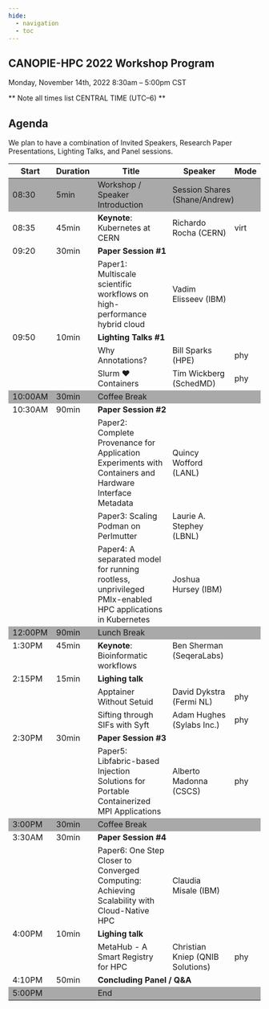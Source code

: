 ```yaml
---
hide:
  - navigation
  - toc
---
```


## CANOPIE-HPC 2022 Workshop Program
Monday, November 14th, 2022
8:30am – 5:00pm CST

** Note all times list CENTRAL TIME (UTC–6) **


## Agenda

We plan to have a combination of Invited Speakers, Research Paper Presentations, Lighting Talks, and Panel sessions.

<table>
<thead>
  <tr>
    <th>Start</th>
    <th>Duration</th>
    <th>Title</th>
    <th>Speaker</th>
    <th>Mode</th>
  </tr>
</thead>
<tbody>
    <tr style="background-color:#A9A9A9">
        <td>08:30</td>
        <td>5min</td>
        <td>Workshop / Speaker Introduction</td>
        <td colspan="2">Session Shares (Shane/Andrew)</td>
    </tr>
    <tr>
        <td>08:35</td>
        <td>45min</td>
        <td><b>Keynote</b>: Kubernetes at CERN</td>
        <td>Richardo Rocha (CERN)</td>
        <td>virt</td>
    </tr>
    <tr>
        <td style="vertical-align:top" rowspan="2">09:20</td>
        <td style="vertical-align:top" rowspan="2">30min</td>
        <td colspan="4"><b>Paper Session #1</b></td>
    </tr>
    <tr>
        <td>Paper1: Multiscale scientific workflows on high-performance hybrid cloud</td>
        <td>Vadim Elisseev (IBM)</td>
        <td></td>
    </tr>
    <tr>
        <td style="vertical-align:top" rowspan="3">09:50</td>
        <td style="vertical-align:top" rowspan="3">10min</td>
        <td colspan="4"><b>Lighting Talks #1</b></td>
    </tr>
     <tr>
        <td style="vertical-align:top">Why Annotations?</td>
        <td>Bill Sparks (HPE)</td>
        <td>phy</td>
    </tr>
    <tr>
        <td style="vertical-align:top" >Slurm &hearts; Containers</td>
        <td style="vertical-align:top" >Tim Wickberg (SchedMD)</td>
        <td>phy</td>
    </tr>
    <tr style="background-color:#A9A9A9">
        <td>10:00AM</td>
        <td>30min</td>
        <td colspan="3">Coffee Break</td>
    </tr>
    <tr>
        <td style="vertical-align:top" rowspan="4">10:30AM</td>
        <td style="vertical-align:top" rowspan="4">90min</td>
        <td colspan="3"><b>Paper Session #2</b></td>
    </tr>
    <tr>
        <td>Paper2: Complete Provenance for Application Experiments with Containers and Hardware Interface Metadata</td>
        <td>Quincy Wofford (LANL)</td>
        <td></td>
    </tr>
    <tr>
        <td>Paper3: Scaling Podman on Perlmutter</td>
        <td>Laurie A. Stephey (LBNL)</td>
        <td></td>
    </tr>
    <tr>
        <td>Paper4: A separated model for running rootless, unprivileged PMIx-enabled HPC applications in Kubernetes</td>
        <td>Joshua Hursey (IBM)</td>
        <td></td>
    </tr>
    <tr style="background-color:#A9A9A9">
        <td>12:00PM</td>
        <td>90min</td>
        <td colspan="3">Lunch Break</td>
    </tr>
    <tr>
        <td style="vertical-align:top">1:30PM</td>
        <td style="vertical-align:top">45min</td>
        <td style="vertical-align:top"><b>Keynote</b>: Bioinformatic workflows</td>
        <td style="vertical-align:top">Ben Sherman (SeqeraLabs)</td>
        <td></td>
    </tr>
    <tr>
        <td style="vertical-align:top" rowspan="3">2:15PM</td>
        <td style="vertical-align:top" rowspan="3">15min</td>
        <td colspan="3"><b>Lighing talk</b></td>
    </tr>
    <tr>
        <td>Apptainer Without Setuid</td>
        <td>David Dykstra (Fermi NL)</td>
        <td>phy</td>
    </tr>
    <tr>
        <td>Sifting through SIFs with Syft</td>
        <td>Adam Hughes (Sylabs Inc.)</td>
        <td>phy</td>
    </tr>
    <tr>
        <td style="vertical-align:top"  rowspan="2">2:30PM</td>
        <td style="vertical-align:top"  rowspan="2">30min</td>
        <td colspan="3"><b>Paper Session #3</b></td>
    </tr>
    <tr>
        <td>Paper5: Libfabric-based Injection Solutions for Portable Containerized MPI Applications</td>
        <td>Alberto Madonna (CSCS)</td>
        <td>phy</td>
    </tr>
    <tr style="background-color:#A9A9A9">
        <td>3:00PM</td>
        <td>30min</td>
        <td colspan="3">Coffee Break</td>
    </tr>
    <tr>
        <td style="vertical-align:top" rowspan="2">3:30AM</td>
        <td style="vertical-align:top" rowspan="2">30min</td>
        <td colspan="3"><b>Paper Session #4</b></td>
    </tr>
    <tr>
        <td>Paper6: One Step Closer to Converged Computing: Achieving Scalability with Cloud-Native HPC</td>
        <td>Claudia Misale (IBM)</td>
        <td></td>
    </tr>
    <tr>
        <td style="vertical-align:top" rowspan="2">4:00PM</td>
        <td style="vertical-align:top" rowspan="2">10min</td>
        <td colspan="3"><b>Lighing talk</b></td>
    </tr>
    <tr>
        <td>MetaHub - A Smart Registry for HPC</td>
        <td>Christian Kniep (QNIB Solutions)</td>
        <td>phy</td>
    </tr> 
    <tr>
        <td>4:10PM</td>
        <td>50min</td>
        <td colspan="3"><b>Concluding Panel / Q&A</b></td>
    </tr>
    <tr style="background-color:#A9A9A9">
        <td colspan="2">5:00PM</td>
        <td colspan="3">End</td>
    </tr>
</tbody>
</table>
